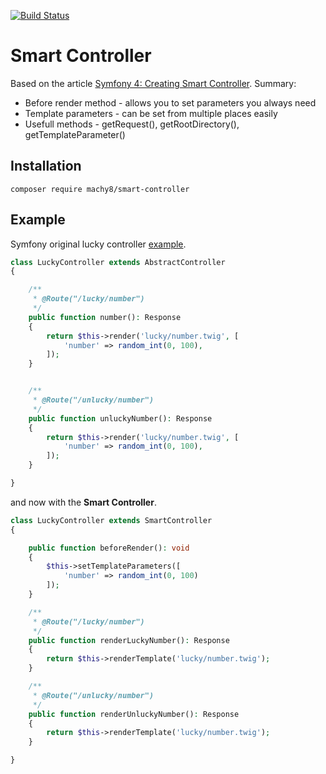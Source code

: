 [![Build Status](https://travis-ci.org/Machy8/smart-controller.svg?branch=master)](https://travis-ci.org/Machy8/smart-controller)

# Smart Controller
Based on the article [Symfony 4: Creating Smart Controller](https://machy8.com/blog/symfony-4-creating-smart-controller). Summary:
- Before render method - allows you to set parameters you always need
- Template parameters - can be set from multiple places easily
- Usefull methods - getRequest(), getRootDirectory(), getTemplateParameter()

## Installation
```
composer require machy8/smart-controller
```

## Example
Symfony original lucky controller [example](https://symfony.com/doc/current/page_creation.html#creating-a-page-route-and-controller).

```php
class LuckyController extends AbstractController
{

	/**
	 * @Route("/lucky/number")
	 */
	public function number(): Response
	{
		return $this->render('lucky/number.twig', [
			'number' => random_int(0, 100),
		]);
	}


	/**
	 * @Route("/unlucky/number")
	 */
	public function unluckyNumber(): Response
	{
		return $this->render('lucky/number.twig', [
			'number' => random_int(0, 100),
		]);
	}

}
```

and now with the **Smart Controller**.

```php
class LuckyController extends SmartController
{

    public function beforeRender(): void
    {
        $this->setTemplateParameters([
            'number' => random_int(0, 100)
        ]);
    }

    /**
     * @Route("/lucky/number")
     */
    public function renderLuckyNumber(): Response
    {
        return $this->renderTemplate('lucky/number.twig');
    }

    /**
     * @Route("/unlucky/number")
     */
    public function renderUnluckyNumber(): Response
    {
        return $this->renderTemplate('lucky/number.twig');
    }

}
```
